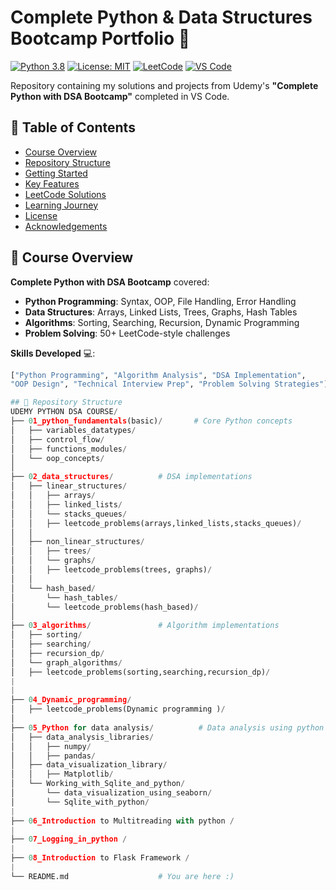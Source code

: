 # Complete Python & Data Structures Bootcamp Portfolio 🚀

[![Python 3.8](https://img.shields.io/badge/python-3.8+-blue.svg)](https://www.python.org/downloads/)
[![License: MIT](https://img.shields.io/badge/License-MIT-yellow.svg)](https://opensource.org/licenses/MIT)
[![LeetCode](https://img.shields.io/badge/LeetCode-000000?style=flat&logo=LeetCode&logoColor=#d16c06)](https://leetcode.com/)
[![VS Code](https://img.shields.io/badge/Editor-VSCode-blue?logo=visual-studio-code)](https://code.visualstudio.com/)

<!-- Update this description -->
Repository containing my solutions and projects from Udemy's **"Complete Python with DSA Bootcamp"** completed in VS Code. 

## 📌 Table of Contents
- [Course Overview](#-course-overview)
- [Repository Structure](#-repository-structure)
- [Getting Started](#-getting-started)
- [Key Features](#-key-features)
- [LeetCode Solutions](#-leetcode-solutions)
- [Learning Journey](#-learning-journey)
- [License](#-license)
- [Acknowledgements](#-acknowledgements)

## 🎯 Course Overview
**Complete Python with DSA Bootcamp** covered:
- **Python Programming**: Syntax, OOP, File Handling, Error Handling
- **Data Structures**: Arrays, Linked Lists, Trees, Graphs, Hash Tables
- **Algorithms**: Sorting, Searching, Recursion, Dynamic Programming
- **Problem Solving**: 50+ LeetCode-style challenges

**Skills Developed** 💻:
```python
["Python Programming", "Algorithm Analysis", "DSA Implementation", 
"OOP Design", "Technical Interview Prep", "Problem Solving Strategies"]

## 📂 Repository Structure
UDEMY PYTHON DSA COURSE/
├── 01_python_fundamentals(basic)/       # Core Python concepts
│   ├── variables_datatypes/
│   ├── control_flow/
│   ├── functions_modules/
│   └── oop_concepts/
│
├── 02_data_structures/          # DSA implementations
│   ├── linear_structures/
│   │   ├── arrays/
│   │   ├── linked_lists/
│   │   └── stacks_queues/
│   │   ├── leetcode_problems(arrays,linked_lists,stacks_queues)/
│   │
│   ├── non_linear_structures/
│   │   ├── trees/
│   │   └── graphs/
│   │   ├── leetcode_problems(trees, graphs)/
│   │
│   └── hash_based/
│       └── hash_tables/
│       └── leetcode_problems(hash_based)/
│
├── 03_algorithms/               # Algorithm implementations
│   ├── sorting/
│   ├── searching/
│   ├── recursion_dp/
│   └── graph_algorithms/
│   ├── leetcode_problems(sorting,searching,recursion_dp)/
|
|
├── 04_Dynamic_programming/             
│   ├── leetcode_problems(Dynamic programming )/
│
├── 05_Python for data analysis/          # Data analysis using python 
│   ├── data_analysis_libraries/
│   │   ├── numpy/
│   │   ├── pandas/
│   ├── data_visualization_library/
│   │   ├── Matplotlib/
│   └── Working_with_Sqlite_and_python/
│       └── data_visualization_using_seaborn/
│       └── Sqlite_with_python/
|
├── 06_Introduction to Multitreading with python /
|            
├── 07_Logging_in_python /
|           
├── 08_Introduction to Flask Framework /
|       
└── README.md                    # You are here :)
